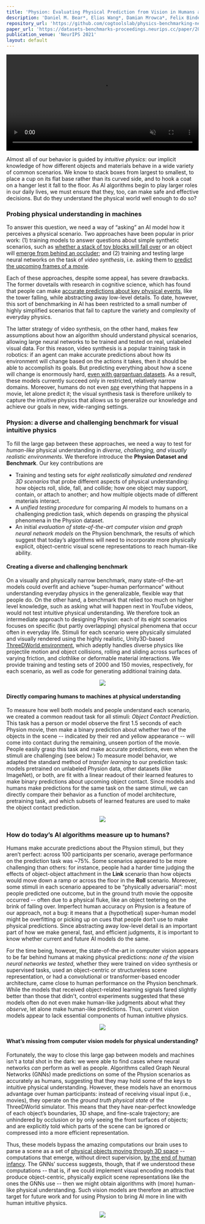 ```yaml
---
title: 'Physion: Evaluating Physical Prediction from Vision in Humans and Machines'
description: 'Daniel M. Bear*, Elias Wang*, Damian Mrowca*, Felix Binder*, Hsiao-Yu Fish Tung, R.T. Pramod, Cameron Holdaway, Sirui Tao, Kevin Smith, Fan-Yun Sun, Li Fei-Fei, Nancy Kanwisher, Joshua B. Tenenbaum, Daniel L.K. Yamins**, and Judith Fan**'
repository_url: 'https://github.com/cogtoolslab/physics-benchmarking-neurips2021'
paper_url: 'https://datasets-benchmarks-proceedings.neurips.cc/paper/2021/file/d09bf41544a3365a46c9077ebb5e35c3-Paper-round1.pdf'
publication_venue: 'NeurIPS 2021'
layout: default
---
```


<p>
    <video loop autoplay muted controls style="width:100%; height:auto">
        <source src="static/scenario_animation.mp4" type="video/mp4">
    </video>
</p>

Almost all of our behavior is guided by _intuitive physics_: our implicit knowledge of how different objects and materials behave in a wide variety of common scenarios. We know to stack boxes from largest to smallest, to place a cup on its flat base rather than its curved side, and to hook a coat on a hanger lest it fall to the floor. As AI algorithms begin to play larger roles in our daily lives, we must ensure that they, too, can make safe and effective decisions. But do they understand the physical world well enough to do so?

### [](#header-3)Probing physical understanding in machines
To answer this question, we need a way of “asking” an AI model how it perceives a physical scenario. Two approaches have been popular in prior work: (1) training models to answer questions about simple synthetic scenarios, such as [whether a stack of toy blocks will fall over](https://openaccess.thecvf.com/content_ECCV_2018/papers/Oliver_Groth_ShapeStacks_Learning_Vision-Based_ECCV_2018_paper.pdf) or an object will [emerge from behind an occluder](https://intphys.com/index.html); and (2) training and testing large neural networks on the task of _video synthesis_, i.e. asking them to [predict the upcoming frames of a movie](https://arxiv.org/pdf/1802.07687.pdf).

Each of these approaches, despite some appeal, has severe drawbacks. The former dovetails with research in cognitive science, which has found that people can make [accurate predictions about key physical events](https://www.pnas.org/content/110/45/18327.short), like the tower falling, while abstracting away low-level details. To date, however, this sort of benchmarking in AI has been restricted to a small number of highly simplified scenarios that fail to capture the variety and complexity of everyday physics.

The latter strategy of video synthesis, on the other hand, makes few assumptions about how an algorithm should understand physical scenarios, allowing large neural networks to be trained and tested on real, unlabeled visual data. For this reason, video synthesis is a popular training task in robotics: if an agent can make accurate predictions about how its environment will change based on the actions it takes, then it should be able to accomplish its goals. But predicting everything about how a scene will change is enormously hard, [even with gargantuan datasets](https://arxiv.org/abs/2106.13195). As a result, these models currently succeed only in restricted, relatively narrow domains. Moreover, humans do not even [_see_](https://en.wikipedia.org/wiki/Inattentional_blindness) everything that happens in a movie, let alone predict it; the visual synthesis task is therefore unlikely to capture the intuitive physics that allows us to generalize our knowledge and achieve our goals in new, wide-ranging settings. 

### [](#header-3)Physion: a diverse and challenging benchmark for visual intuitive physics 
To fill the large gap between these approaches, we need a way to test for _human-like_ physical understanding in _diverse, challenging, and visually realistic environments_. We therefore introduce the **Physion Dataset and Benchmark**. Our key contributions are
* Training and testing sets for _eight realistically simulated and rendered 3D scenarios_ that probe different aspects of physical understanding: how objects roll, slide, fall, and collide; how one object may support, contain, or attach to another; and how multiple objects made of different materials interact.
* A _unified testing procedure_ for comparing AI models to humans on a challenging prediction task, which depends on grasping the physical phenomena in the Physion dataset.
* An initial _evaluation of state-of-the-art computer vision and graph neural network models_ on the Physion benchmark, the results of which suggest that today’s algorithms will need to incorporate more physically explicit, object-centric visual scene representations to reach human-like ability.

#### [](#header-4)Creating a diverse and challenging benchmark 
On a visually and physically narrow benchmark, many state-of-the-art models could overfit and achieve “super-human performance” without understanding everyday physics in the generalizable, flexible way that people do. On the other hand, a benchmark that relied too much on higher level knowledge, such as asking what will happen next in YouTube videos, would not test intuitive physical understanding. We therefore took an intermediate approach to designing Physion: each of its eight scenarios focuses on specific (but partly overlapping) physical phenomena that occur often in everyday life. Stimuli for each scenario were physically simulated and visually rendered using the highly realistic, Unity3D-based [ThreeDWorld environment](https://www.threedworld.org/), which adeptly handles diverse physics like projectile motion and object collisions, rolling and sliding across surfaces of varying friction, and clothlike or deformable material interactions. We provide training and testing sets of 2000 and 150 movies, respectively, for each scenario, as well as code for generating additional training data.

<p align="center">
    <img src="static/comparison_table.png" />
</p>

#### [](#header-4)Directly comparing humans to machines at physical understanding 
To measure how well both models and people understand each scenario, we created a common readout task for all stimuli: _Object Contact Prediction_. This task has a person or model observe the first 1.5 seconds of each Physion movie, then make a binary prediction about whether two of the objects in the scene -- indicated by their red and yellow appearance -- will come into contact during the remaining, unseen portion of the movie. People easily grasp this task and make accurate predictions, even when the stimuli are challenging (see below.) To measure model behavior, we adapted the standard method of _transfer learning_ to our prediction task: models pretrained on unlabeled Physion data, other datasets (like ImageNet), or both, are fit with a linear readout of their learned features to make binary predictions about upcoming object contact. Since models and humans make predictions for the same task on the same stimuli, we can directly compare their behavior as a function of model architecture, pretraining task, and which subsets of learned features are used to make the object contact prediction.

<p align="center">
    <img src="static/human_model_comparison.png" />
</p>

### [](#header-3)How do today’s AI algorithms measure up to humans? 
Humans make accurate predictions about the Physion stimuli, but they aren’t perfect: across 100 participants per scenario, average performance on the prediction task was ~75%. Some scenarios appeared to be more challenging than others: for instance, people had a harder time judging the effects of object-object attachment in the **Link** scenario than how objects would move down a ramp or across the floor in the **Roll** scenario. Moreover, some stimuli in each scenario appeared to be “physically adversarial”: most people predicted one outcome, but in the ground truth movie the opposite occurred -- often due to a physical fluke, like an object teetering on the brink of falling over. Imperfect human accuracy on Physion is a feature of our approach, not a bug: it means that a (hypothetical) super-human model might be overfitting or picking up on cues that people don’t use to make physical predictions. Since abstracting away low-level detail is an important part of how we make general, fast, and efficient judgments, it is important to know whether current and future AI models do the same.

For the time being, however, the state-of-the-art in computer vision appears to be far behind humans at making physical predictions: _none of the vision neural networks we tested_, whether they were trained on video synthesis or supervised tasks, used an object-centric or structureless scene representation, or had a convolutional or transformer-based encoder architecture, came close to human performance on the Physion benchmark. While the models that received object-related learning signals fared slightly better than those that didn't, control experiments suggested that these models often do not even make human-like judgments about what they _observe_, let alone make human-like predictions. Thus, current vision models appear to lack essential components of human intuitive physics.

<p align="center">
    <img src="static/model_pipeline.png" />
</p>

#### [](#header-4)What’s missing from computer vision models for physical understanding? 
Fortunately, the way to close this large gap between models and machines isn't a total shot in the dark: we were able to find cases where neural networks _can_ perform as well as people. Algorithms called Graph Neural Networks (GNNs) made predictions on some of the Physion scenarios as accurately as humans, suggesting that they may hold some of the keys to intuitive physical understanding. However, these models have an enormous advantage over human participants: instead of receiving visual input (i.e., movies), they operate on the _ground truth physical state_ of the ThreeDWorld simulator. This means that they have near-perfect knowledge of each object’s boundaries, 3D shape, and fine-scale trajectory; are unhindered by occlusion or by only seeing the front surfaces of objects; and are explicitly told which parts of the scene can be ignored or compressed into a more efficient representation. 

Thus, these models bypass the amazing computations our brain uses to parse a scene as a set of [physical objects moving through 3D space](https://onlinelibrary.wiley.com/doi/pdf/10.1207/s15516709cog1401_3#:~:text=Object%20perception%20does%20accord%20with,each%20other%20only%20on%20contact) -- computations that emerge, without direct supervision, [by the end of human infancy](https://pubmed.ncbi.nlm.nih.gov/10349761/). The GNNs’ success suggests, though, that if we understood these computations -- that is, if we could implement visual encoding models that produce object-centric, physically explicit scene representations like the ones the GNNs use -- then we might obtain algorithms with (more) human-like physical understanding. Such vision models are therefore an attractive target for future work and for using Physion to bring AI more in line with human intuitive physics.

<p align="center">
    <img src="static/results_summary.png" />
</p>
